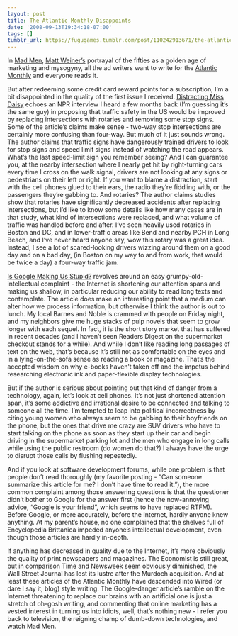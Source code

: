 ```yaml
---
layout: post
title: The Atlantic Monthly Disappoints
date: '2008-09-13T19:34:18-07:00'
tags: []
tumblr_url: https://fugugames.tumblr.com/post/110242913671/the-atlantic-monthly-disappoints
---
```

In [Mad Men](http://www.amctv.com/originals/madmen/), [Matt Weiner’s](http://www.avclub.com/content/interview/mad_men_creator_matthew) portrayal of the fifties as a golden age of marketing and mysogyny, all the ad writers want to write for the [Atlantic Monthly](http://theatlantic.com/) and everyone reads it.

But after redeeming some credit card reward points for a subscription, I’m a bit disappointed in the quality of the first issue I received. [Distracting Miss Daisy](http://www.theatlantic.com/doc/200807/traffic) echoes an NPR interview I heard a few months back (I’m guessing it’s the same guy) in proposing that traffic safety in the US would be improved by replacing intersections with rotaries and removing some stop signs. Some of the article’s claims make sense - two-way stop intersections are certainly more confusing than four-way. But much of it just sounds wrong. The author claims that traffic signs have dangerously trained drivers to look for stop signs and speed limit signs instead of watching the road appears. What’s the last speed-limit sign you remember seeing? And I can guarantee you, at the nearby intersection where I nearly get hit by right-turning cars every time I cross on the walk signal, drivers are not looking at any signs or pedestrians on their left or right. If you want to blame a distraction, start with the cell phones glued to their ears, the radio they’re fiddling with, or the passengers they’re gabbing to. And rotaries? The author claims studies show that rotaries have significantly decreased accidents after replacing intersections, but I’d like to know some details like how many cases are in that study, what kind of intersections were replaced, and what volume of traffic was handled before and after. I’ve seen heavily used rotaries in Boston and DC, and in lower-traffic areas like Bend and nearby PCH in Long Beach, and I’ve never heard anyone say, wow this rotary was a great idea. Instead, I see a lot of scared-looking drivers wizzing around them on a good day and on a bad day, (in Boston on my way to and from work, that would be twice a day) a four-way traffic jam.

[Is Google Making Us Stupid?](http://www.theatlantic.com/doc/200807/google) revolves around an easy grumpy-old-intellectual complaint - the Internet is shortening our attention spans and making us shallow, in particular reducing our ability to read long texts and contemplate. The article does make an interesting point that a medium can alter how we process information, but otherwise I think the author is out to lunch. My local Barnes and Noble is crammed with people on Friday night, and my neighbors give me huge stacks of pulp novels that seem to grow longer with each sequel. In fact, it is the short story market that has suffered in recent decades (and I haven’t seen Readers Digest on the supermarket checkout stands for a while). And while I don’t like reading long passages of text on the web, that’s because it’s still not as comfortable on the eyes and in a lying-on-the-sofa sense as reading a book or magazine. That’s the accepted wisdom on why e-books haven’t taken off and the impetus behind researching electronic ink and paper-flexible display technologies.

But if the author is serious about pointing out that kind of danger from a technology, again, let’s look at cell phones. It’s not just shortened attention span, it’s some addictive and irrational desire to be connected and talking to someone all the time. I’m tempted to leap into political incorrectness by citing young women who always seem to be gabbing to their boyfriends on the phone, but the ones that drive me crazy are SUV drivers who have to start talking on the phone as soon as they start up their car and begin driving in the supermarket parking lot and the men who engage in long calls while using the public restroom (do women do that?) I always have the urge to disrupt those calls by flushing repeatedly.

And if you look at software development forums, while one problem is that people don’t read thoroughly (my favorite posting - “Can someone summarize this article for me? I don’t have time to read it.”), the more common complaint among those answering questions is that the questioner didn’t bother to Google for the answer first (hence the now-annoying advice, “Google is your friend”, which seems to have replaced RTFM). Before Google, or more accurately, before the Internet, hardly anyone knew anything. At my parent’s house, no one complained that the shelves full of Encyclopedia Brittanica impeded anyone’s intellectual development, even though those articles are hardly in-depth.

If anything has decreased in quality due to the Internet, it’s more obviously the quality of print newspapers and magazines. The Economist is still great, but in comparison Time and Newsweek seem obviously diminished, the Wall Street Journal has lost its lustre after the Murdoch acquisition. And at least these articles of the Atlantic Monthly have descended into Wired (or dare I say it, blog) style writing. The Google-danger article’s ramble on the Internet threatening to replace our brains with an artificial one is just a stretch of oh-gosh writing, and commenting that online marketing has a vested interest in turning us into idiots, well, that’s nothing new - I refer you back to television, the reigning champ of dumb-down technologies, and watch Mad Men.

